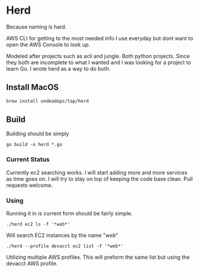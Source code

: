 # Herd

Because naming is hard.

AWS CLI for getting to the most needed info I use everyday 
but dont want to open the AWS Console to look up. 

Modeled after projects such as acli and jungle.  Both python
projects.  Since they both are incomplete to what I wanted
and I was looking for a project to learn Go.  I wrote herd
as a way to do both.  

## Install MacOS

```sh
brew install undeadops/tap/herd
```

## Build

Building should be simply

    go build -o herd *.go

### Current Status

Currently ec2 searching works.  I will start adding more 
and more services as time goes on.  I will try to stay
on top of keeping the code base clean.  Pull requests 
welcome. 

### Using

Running it in is current form should be fairly simple.

    ./herd ec2 ls -f '*web*'

Will search EC2 instances by the name "*web*"

    ./herd --profile devacct ec2 list -f '*web*'

Utilizing multiple AWS profiles.  This will preform the same
list but using the devacct AWS profile.



